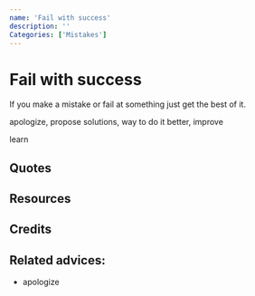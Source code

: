 ```yaml
---
name: 'Fail with success'
description: ''
Categories: ['Mistakes']
---
```

# Fail with success

If you make a mistake or fail at something just get the best of it. 

apologize, propose solutions, way to do it better, improve

learn

## Quotes

## Resources

## Credits

## Related advices:

- apologize
